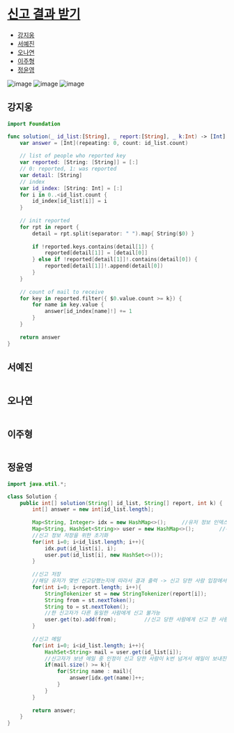 
# [신고 결과 받기](https://programmers.co.kr/learn/courses/30/lessons/92334)

- [강지웅](#강지웅)
- [서예진](#서예진)
- [오나연](#오나연)
- [이주형](#이주형)
- [정윤영](#정윤영)

![image](https://user-images.githubusercontent.com/56468120/164586009-2d4680f9-b3a1-4d55-92c2-d05a9bff0327.png)
![image](https://user-images.githubusercontent.com/56468120/164586060-de982583-517f-4d1b-953d-051f7cee992f.png)
![image](https://user-images.githubusercontent.com/56468120/164586099-862d5b75-6dbc-4ada-87cb-43f9985bc540.png)

## 강지웅
```swift
import Foundation

func solution(_ id_list:[String], _ report:[String], _ k:Int) -> [Int] {
    var answer = [Int](repeating: 0, count: id_list.count)
    
    // list of people who reported key
    var reported: [String: [String]] = [:]
    // 0: reported, 1: was reported
    var detail: [String]
    // index
    var id_index: [String: Int] = [:]
    for i in 0..<id_list.count {
        id_index[id_list[i]] = i
    }
    
    // init reported
    for rpt in report {
        detail = rpt.split(separator: " ").map{ String($0) }
        
        if !reported.keys.contains(detail[1]) {
            reported[detail[1]] = [detail[0]]
        } else if !reported[detail[1]]!.contains(detail[0]) {
            reported[detail[1]]!.append(detail[0])
        }
    }
    
    // count of mail to receive
    for key in reported.filter({ $0.value.count >= k}) {
        for name in key.value {
            answer[id_index[name]!] += 1
        }
    }
    
    return answer
}
```
## 서예진
```java

```

## 오나연
```java

```

## 이주형
```java
```

## 정윤영
```java
import java.util.*;

class Solution {
    public int[] solution(String[] id_list, String[] report, int k) {
        int[] answer = new int[id_list.length];
        
        Map<String, Integer> idx = new HashMap<>();     //유저 정보 인덱스 저장
        Map<String, HashSet<String>> user = new HashMap<>();        //유저별 신고 정보 저장 -> 중복X
        //신고 정보 저장을 위한 초기화
        for(int i=0; i<id_list.length; i++){
            idx.put(id_list[i], i);
            user.put(id_list[i], new HashSet<>());
        }
        
        //신고 저장
        //해당 유저가 몇번 신고당했는지에 따라서 결과 출력 -> 신고 당한 사람 입장에서 계산
        for(int i=0; i<report.length; i++){
            StringTokenizer st = new StringTokenizer(report[i]);        //A(신고자) B(신고 당한 사람)
            String from = st.nextToken();
            String to = st.nextToken();
            //한 신고자가 다른 동일한 사람에게 신고 불가능
            user.get(to).add(from);         //신고 당한 사람에게 신고 한 사람 저장 -> 한번만 저장됨(Set)
        }
        
        //신고 메일
        for(int i=0; i<id_list.length; i++){
            HashSet<String> mail = user.get(id_list[i]);
            //신고자가 보낸 메일 중 인정이 신고 당한 사람이 k번 넘겨서 메일이 보내진 횟수 출력
            if(mail.size() >= k){
                for(String name : mail){
                    answer[idx.get(name)]++;
                }
            }
        }
        
        return answer;
    }
}
```
